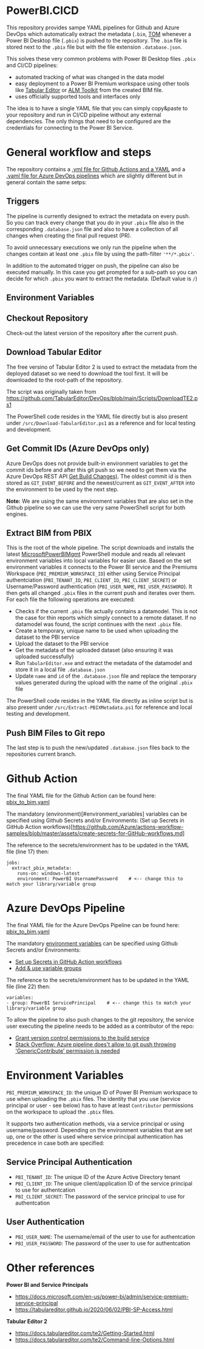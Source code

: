 # PowerBI.CICD
This repository provides sampe YAML pipelines for Github and Azure DevOps which automatically extract the metadata (`.bim`, [TOM](https://docs.microsoft.com/en-us/analysis-services/tom/introduction-to-the-tabular-object-model-tom-in-analysis-services-amo?view=asallproducts-allversions) whenever a Power BI Desktop file (`.pbix`) is pushed to the repository.
The `.bim` file is stored next to the `.pbix` file but with the file extension `.database.json`.

This solves these very common problems with Power BI Desktop files `.pbix` and CI/CD pipelines:
- automated tracking of what was changed in the data model
- easy deployment to a Power BI Premium workspace using other tools like [Tabular Editor](https://tabulareditor.com/) or [ALM Toolkit](http://alm-toolkit.com/) from the created BIM file.
- uses officially supported tools and interfaces only

The idea is to have a single YAML file that you can simply copy&paste to your repository and run in CI/CD pipeline without any external dependencies. The only things that need to be configured are the credentials for connecting to the Power BI Service.

# General workflow and steps
The repository contains a [.yml file for Github Actions and a YAML](.github/workflows/pbix_to_bim.yml) and a [.yaml file for Azure DevOps pipelines](Azure%20DevOps/pbix_to_bim.yaml) which are slightly different but in general contain the same setps:
## Triggers
The pipeline is currently designed to extract the metadata on every push. So you can track every change that you do in your `.pbix` file also in the corresponding `.database.json` file and also to have a collection of all changes when creating the final pull request (PR).

To avoid unnecessary executions we only run the pipeline when the changes contain at least one `.pbix` file by using the path-filter `'**/*.pbix'`.

In addition to the automated trigger on push, the pipeline can also be executed manually. In this case you get prompted for a sub-path so you can decide for which `.pbix` you want to extract the metadata. (Default value is `/`)

## Environment Variables


## Checkout Repository
Check-out the latest version of the repository after the current push.

## Download Tabular Editor
The free versino of Tabular Editor 2 is used to extract the metadata from the deployed dataset so we need to download the tool first. It will be downloaded to the root-path of the repository.

The script was originally taken from https://github.com/TabularEditor/DevOps/blob/main/Scripts/DownloadTE2.ps1

The PowerShell code resides in the YAML file directly but is also present under `/src/Download-TabularEditor.ps1` as a reference and for local testing and development.

## Get Commit IDs (Azure DevOps only)
Azure DevOps does not provide built-in environment variables to get the commit ids before and after this git push so we need to get them via the Azure DevOps REST API [Get Build Changes)](ttps://docs.microsoft.com/en-us/rest/api/azure/devops/build/builds/get-build-changes?view=azure-devops-rest-7.19). The oldest commit id is then stored as `GIT_EVENT_BEFORE` and the newest/current as `GIT_EVENT_AFTER` into the environment to be used by the next step.

**Note:** We are using the same environment variables that are also set in the Github pipeline so we can use the very same PowerShell script for both engines.

## Extract BIM from PBIX
This is the root of the whole pipeline. The script downloads and installs the latest [MicrosoftPowerBIMgmt](https://docs.microsoft.com/en-us/powershell/power-bi/overview?view=powerbi-ps9) PowerShell module and reads all relevant environment variables into local variables for easier use. Based on the set environment variables it connects to the Power BI service and the Premiums Workspace (`PBI_PREMIUM_WORKSPACE_ID`) either using Service Principal authentciation (`PBI_TENANT_ID`, `PBI_CLIENT_ID`, `PBI_CLIENT_SECRET`) or Username/Password authentication (`PBI_USER_NAME`, `PBI_USER_PASSWORD`).
It then gets all changed `.pbix` files in the current push and iterates over them. For each file the following operations are executed:
- Checks if the current `.pbix` file actually contains a datamodel. This is not the case for thin reports which simply connect to a remote dataset. If no datamodel was found, the script continues with the next `.pbix` file.
- Create a temporary, unique name to be used when uploading the dataset to the PBI service
- Upload the dataset to the PBI service
- Get the metadata of the uploaded dataset (also ensuring it was uploaded successfully)
- Run `TabularEditor.exe` and extract the metadata of the datamodel and store it in a local file `.database.json`
- Update `name` and `id` of the `.database.json` file and replace the temporary values generated during the upload with the name of the original `.pbix` file

The PowerShell code resides in the YAML file directly as inline script but is also present under `/src/Extract-PBIXMetadata.ps1` for reference and local testing and development.

## Push BIM Files to Git repo
The last step is to push the new/updated `.database.json` files back to the repositories current branch. 

# Github Action
The final YAML file for the Github Action can be found here: [pbix_to_bim.yaml](GitHub/pbix_to_bim.yaml)

The mandatory (environment)[#environment_variables] variables can be specified using Github Secrets and/or Environments: (Set up Secrets in GitHub Action workflows)[https://github.com/Azure/actions-workflow-samples/blob/master/assets/create-secrets-for-GitHub-workflows.md]

The reference to the secrets/environment has to be updated in the YAML file (line 17) then:
```
jobs:
  extract_pbix_metadata:
    runs-on: windows-latest
    environment: PowerBI UsernamePassword    # <-- change this to match your library/variable group
```

# Azure DevOps Pipeline
The final YAML file for the Azure DevOps Pipeline can be found here: [pbix_to_bim.yaml](Azure%20DevOps/pbix_to_bim.yaml)

The mandatory [environment variables](#environment_variables) can be specified using Github Secrets and/or Environments: 
- [Set up Secrets in GitHub Action workflows](https://github.com/Azure/actions-workflow-samples/blob/master/assets/create-secrets-for-GitHub-workflows.md)
- [Add & use variable groups](https://docs.microsoft.com/en-us/azure/devops/pipelines/library/variable-groups?view=azure-devops&tabs=yaml#create-a-variable-group)

The reference to the secrets/environment has to be updated in the YAML file (line 22) then:
```
variables:
- group: PowerBI ServicePrincipal    # <-- change this to match your library/variable group
```

To allow the pipeline to also push changes to the git repository, the service user executing the pipeline needs to be added as a contributor of the repo:
- [Grant version control permissions to the build service](https://docs.microsoft.com/en-us/azure/devops/pipelines/scripts/git-commands?view=azure-devops&tabs=yaml#grant-version-control-permissions-to-the-build-service)
- [Stack Overflow: Azure pipeline does't allow to git push throwing 'GenericContribute' permission is needed](https://stackoverflow.com/questions/56541458/azure-pipeline-doest-allow-to-git-push-throwing-genericcontribute-permission)

# Environment Variables
`PBI_PREMIUM_WORKSPACE_ID`: the unique ID of Power BI Premium workspace to use when uploading the `.pbix` files.
The identity that you use (service principal or user - see below) has to have at least `Contributor` permissions on the workspace to upload the `.pbix` files.

It supports two authentication methods, via a service principal or using username/password.
Depending on the environment variables that are set up, one or the other is used where service principal authentication has precedence in case both are specified:

## Service Principal Authentication
- `PBI_TENANT_ID`: The unique ID of the Azure Active Directory tenant
- `PBI_CLIENT_ID`: The unique client/application ID of the service principal to use for authentcation
- `PBI_CLIENT_SECRET`: The password of the service principal to use for authentcation

## User Authentication
- `PBI_USER_NAME`: The username/email of the user to use for authentcation
- `PBI_USER_PASSWORD`: The password of the user to use for authentcation


# Other references 
**Power BI and Service Principals**
- https://docs.microsoft.com/en-us/power-bi/admin/service-premium-service-principal
- https://tabulareditor.github.io/2020/06/02/PBI-SP-Access.html

**Tabular Editor 2**
- https://docs.tabulareditor.com/te2/Getting-Started.html
- https://docs.tabulareditor.com/te2/Command-line-Options.html